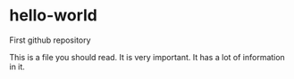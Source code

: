 # hello-world
First github repository

This is a file you should read. It is very important. It has a lot of information in it.
